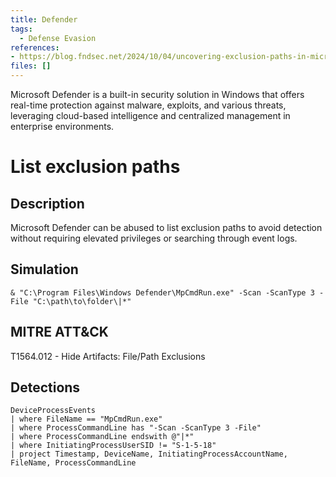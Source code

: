```yaml
---
title: Defender
tags:
  - Defense Evasion
references: 
- https://blog.fndsec.net/2024/10/04/uncovering-exclusion-paths-in-microsoft-defender-a-security-research-insight/
files: []
---
```


Microsoft Defender is a built-in security solution in Windows that offers real-time protection against malware, exploits, and various threats, leveraging cloud-based intelligence and centralized management in enterprise environments.

# List exclusion paths

## Description
Microsoft Defender can be abused to list exclusion paths to avoid detection without requiring elevated privileges or searching through event logs.

## Simulation
```
& "C:\Program Files\Windows Defender\MpCmdRun.exe" -Scan -ScanType 3 -File "C:\path\to\folder\|*"
```

## MITRE ATT&CK
T1564.012 - Hide Artifacts: File/Path Exclusions

## Detections
```
DeviceProcessEvents
| where FileName == "MpCmdRun.exe"
| where ProcessCommandLine has "-Scan -ScanType 3 -File"
| where ProcessCommandLine endswith @"|*"
| where InitiatingProcessUserSID != "S-1-5-18"
| project Timestamp, DeviceName, InitiatingProcessAccountName, FileName, ProcessCommandLine
```